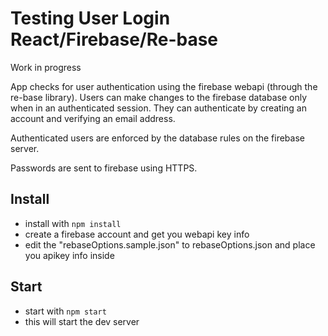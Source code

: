 # Testing User Login React/Firebase/Re-base
Work in progress

App checks for user authentication using the firebase webapi (through the re-base library). Users can make changes to the firebase database only when in an authenticated session. They can authenticate by creating an account and verifying an email address.

Authenticated users are enforced by the database rules on the firebase server.

Passwords are sent to firebase using HTTPS.

## Install
* install with `npm install`
* create a firebase account and get you webapi key info
* edit the "rebaseOptions.sample.json" to rebaseOptions.json and place you apikey info inside

## Start
* start with `npm start`
* this will start the dev server
